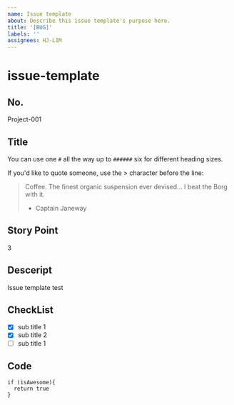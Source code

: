 ```yaml
---
name: Issue template
about: Describe this issue template's purpose here.
title: '[BUG]'
labels: ''
assignees: HJ-LIM
---
```


# issue-template

## No.

Project-001

## Title

You can use one `#` all the way up to `######` six for different heading sizes.

If you'd like to quote someone, use the &gt; character before the line:

> Coffee. The finest organic suspension ever devised... I beat the Borg with it.
>
> * Captain Janeway

## Story Point

3

## Desceript

Issue template test

## CheckList

* [x] sub title 1
* [x] sub title 2
* [ ] sub title 1

## Code

```text
if (isAwesome){
  return true
}
```

